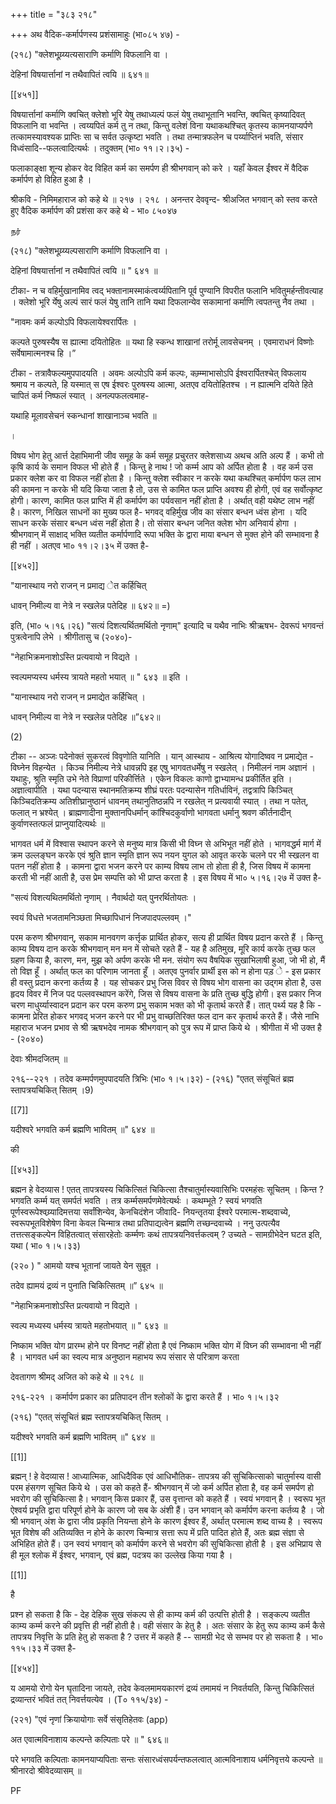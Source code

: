 +++
title = "३८३ २१८"

+++
अथ वैदिक-कर्मार्पणस्य प्रशंसामाहुः (भा०८५ ४७) - 

(२१८) "क्लेशभूय्र्य्यत्यसाराणि कर्माणि विफलानि वा । 

देहिनां विषयार्त्तानां न तथैवापितं त्वयि ॥ ६४१॥ 

[[४५१]]

विषयार्त्तानां कर्माणि क्वचित् क्लेशो भूरि येषु तथाध्यल्पं फलं येषु तथाभूतानि भवन्ति, क्वचित् कृष्यादिवत् विफलानि वा भवन्ति । त्वय्यपितं कर्म तु न तथा, किन्तु वलेशं विना यथाकथश्चित् कृतस्य कामनयाप्यर्पणे तत्कामस्यावश्यक प्राप्तिः सा च सर्वत उत्कृष्टा भवति । तथा तन्मात्रफलेन च पर्य्याप्तिनं भवति, संसार विध्वंसादि--फलत्वादित्यर्थः । तदुक्तम् (भा० ११।२।३५) - 

फलाकाङ्क्षा शून्य होकर वेद विहित कर्म का समर्पण ही श्रीभगवान् को करे । यहाँ केवल ईंश्वर में वैदिक कर्मार्पण हो विहित हुआ है । 

श्रीकवि - निमिमहाराज को कहे थे ॥ २१७ । २१८ । अनन्तर देववृन्द- श्रीअजित भगवान् को स्तव करते हुए वैदिक कर्मार्पण की प्रशंसा कर कहे थे - भा० ८५०४७ 

நர் 

(२१८) "क्लेशभूय्र्य्यल्पसाराणि कर्माणि विफलानि वा । 

देहिनां विषयार्त्तानां न तथैवापितं त्वयि ॥ " ६४१ ॥ 

टीका- न च वहिर्मुखानामिव त्वद् भक्तानामस्माकंत्वर्य्यपितानि पूर्व पुण्यानि विपरीत फलानि भवितुमर्हन्तीवत्याह । क्लेशो भूरि र्येषु अल्पं सारं फलं येषु तानि तानि यथा दिफलान्येव सकामानां कर्माणि त्वपतन्तु नैव तथा । 

"नावमः कर्म कल्पोऽपि विफलायेश्वरार्पितः । 

कल्पते पुरुषस्यैष स ह्यात्मा दयितोहितः ॥ यथा हि स्कन्ध शाखानां तरोर्मू लावसेचनम् । एवमाराधनं विष्णोः सर्वेषामात्मनश्च हि ।” 

टीका - तत्रावैफल्यमुपपादयति । अवमः अल्पोऽपि कर्म कल्पः, कम्र्म्माभासोऽपि ईश्वरार्पितश्चेत् विफलाय श्रमाय न कल्पते, हि यस्मात् स एष ईश्वरः पुरुषस्य आत्मा, अतएव दयितोहितश्च । न ह्यात्मनि दयिते हिते चापितं कर्म निष्फलं स्यात् । अनल्पफलत्वमाह- 

यथाहि मूलावसेचनं स्कन्धानां शाखानाञ्च भवति ॥ 

। 

विषय भोग हेतु आर्त्त देहाभिमानी जीव समूह के कर्म समूह प्रचुरतर क्लेशसाध्य अथच अति अल्प हैं । कभी तो कृषि कार्य के समान विफल भी होते हैं । किन्तु हे नाथ ! जो कर्म्म आप को अर्पित होता है । वह कर्म उस प्रकार क्लेश कर वा विफल नहीं होता है । किन्तु क्लेश स्वीकार न करके यथा कथश्चित् कर्मार्पण फल लाभ की कामना न करके भी यदि किया जाता है तो, उस से कामित फल प्राप्ति अवश्य ही होगी, एवं वह सर्वोत्कृष्ट होगी। कारण, कामित फल प्राप्ति में ही कर्मार्पण का पर्यवसान नहीं होता है । अर्थात् वही यथेष्ट लाभ नहीं है। कारण, निखिल साधनों का मुख्य फल है- भगवद् वहिर्मुख जीव का संसार बन्धन ध्वंस होना । यदि साधन करके संसार बन्धन ध्वंस नहीं होता है। तो संसार बन्धन जनित क्लेश भोग अनिवार्य होगा । श्रीभगवान् में साक्षाद् भक्ति व्यतीत कर्मार्पणादि रूपा भक्ति के द्वारा माया बन्धन से मुक्त होने की सम्भावना है ही नहीं । अतएव भा० ११।२।३५ में उक्त है- 

[[४५२]] 



"यानास्थाय नरो राजन् न प्रमाद्य ेत कर्हिचित् 

धावन् निमील्य वा नेत्रे न स्खलेन्न पतेदिह ॥ ६४२॥ =) 

इति, (भा० ५।१६।२६) "सत्यं दिशत्यर्थितमर्थितो नृणाम्" इत्यादि च यथैव नाभिः श्रीऋषभ- देवरूपं भगवन्तं पुत्रत्वेनापि लेभे । श्रीगीतासु च (२०४०)- 

"नेहाभिक्रमनाशोऽस्ति प्रत्यवायो न विद्यते । 

स्वल्पमप्यस्य धर्मस्य त्रायते महतो भयात् ॥ " ६४३ ॥ इति । 

"यानास्थाय नरो राजन् न प्रमाद्येत कर्हिचित् । 

धावन् निमील्य वा नेत्रे न स्खलेन्न पतेदिह ॥”६४२॥ 

(2) 

टीका -- अञ्जः पदेनोक्तं सुकरत्वं विवृणोति यानिति । यान् आस्थाय - आश्रित्य योगादिष्वव न प्रमाद्येत - विघ्नेन विहन्येत । किञ्च निमील्य नेत्रे धावन्नपि इह एषु भागवतधर्मेषु न स्खलेत् । निमीलनं नाम अज्ञानं । यथाहुः, श्रुति स्मृति उभे नेते विप्राणां परिकीर्त्तिते । एकेन विकलः काणो द्वाभ्यामन्ध प्रकीर्तित इति । अज्ञात्वापीति । यथा पदन्यास स्थानमतिक्रम्य शीघ्रं परतः पदन्यासेन गतिर्धाविनं, तद्वत्रापि किञ्चित् किञ्चिदतिक्रम्य अतिशीघ्रानुष्ठानं धावनम् तथानुतिष्ठन्नपि न रखलेत् न प्रत्यवायी स्यात् । तथा न पतेत्, फलात् न भ्रश्येत् । ब्राह्मणादीना मुक्तानपिधर्मान् कांश्चिदकुर्वाणो भागवता धर्मानु श्रवण कीर्तनादीन् कुर्वाणस्तत्फलं प्राप्नुयादित्यर्थः ॥ 

भागवत धर्म में विश्वास स्थापन करने से मनुष्य मात्र किसी भी विघ्न से अभिभूत नहीं होते । भागवद्धर्म मार्ग में क्रम उल्लङ्घन करके एवं श्रुति ज्ञान स्मृति ज्ञान रूप नयन युगल को आवृत करके चलने पर भी स्खलन वा पतन नहीं होता है । कामना द्वारा भजन करने पर काम्य विषय लाभ तो होता ही है, जिस विषय में कामना करती भी नहीं आती है, उस प्रेम सम्पत्ति को भी प्राप्त करता है । इस विषय में भा० ५।१६।२७ में उक्त है- 

"सत्यं विशत्यथितमर्थितो नृणाम् । नैवार्थदो यत् पुनरर्थितोयतः । 

स्वयं विधत्ते भजतामनिञ्छता मिच्छापिधानं निजपादपल्लवम् ।" 

परम करुण श्रीभगवान्, सकाम मानवगण कर्त्तृक प्रार्थित होकर, सत्य ही प्रार्थित विषय प्रदान करते हैं । किन्तु काम्य विषय दान करके श्रीभगवान् मन मन में सोचते रहते हैं - यह है अतिमुख, मूरि कार्य करके तुच्छ फल ग्रहण किया है, कारण, मन, मुझ को अर्पण करके भी मन. संयोग रूप वैषयिक सुखाभिलाषी हुआ, जो भी हो, मैं तो विज्ञ हूँ । अर्थात् फल का परिणाम जानता हूँ । अतएव पुनर्वार प्रार्थी इस को न होना पड़ े - इस प्रकार ही वस्तु प्रदान करना कर्तव्य है । यह सोचकर प्रभु जिस विवर से विषय भोग वासना का उद्गम होता है, उस हृदय विवर में निज पद पल्लवस्थापन करेंगे, जिस से विषय वासना के प्रति तुच्छ बुद्धि होगी। इस प्रकार निज चरण माधुर्य्यास्वादन प्रदान कर परम करुण प्रभु सकाम भक्त को भी कृतार्थ करते हैं। तात् पर्थ्य यह है कि - कामना प्रेरित होकर भगवद् भजन करने पर भी प्रभु वाच्छतिरिक्त फल दान कर कृतार्थ करते हैं। जैसे नाभि महाराज भजन प्रभाव से श्री ऋषभदेव नामक श्रीभगवान् को पुत्र रूप में प्राप्त किये थे । श्रीगीता में भी उक्त है - (२०४०) 




देवाः श्रीमदजितम् ॥ 

२१६--२२१ । तदेव कम्मर्पणमुपपादयति त्रिभिः (भा० १।५।३२) - (२१६) "एतत् संसूचितं ब्रह्म स्तापत्रयचिकित् सितम् ।9) 

[[7]]

यदीश्वरे भगवति कर्म ब्रह्मणि भावितम् ॥" ६४४ ॥ 

की 

[[४५३]]

ब्रह्मन हे वेदव्यास ! एतत् तापत्रयस्य चिकित्सितं चिकित्सा तैश्चातुर्मास्यवासिभिः परमहंसः सूचितम् । किन्त ? भगवति कर्म्म यत् समर्पतं भवति । तत्र कर्म्मसमर्पणमेवेत्यर्थः । कथम्भूते ? स्वयं भगवति पूर्णस्वरूपेश्वय्र्यादिमत्तया सर्वांशिन्येव, केनचिदंशेन जीवादि- नियन्तृतया ईश्वरे परमात्म-शब्दवाच्ये, स्वरूपभूतविशेषेण विना केवल चिन्मात्र तथा प्रतिपाद्यत्वेन ब्रह्मणि तच्छन्दवाच्ये । ननु उत्पत्यैव तत्तत्सङ्कल्पेन विहितत्वात् संसारहेतोः कर्म्मणः कथं तापत्रयनिवर्त्तकत्वम् ? उच्यते - सामग्रीभेदेन घटत इति, यथा ( भा० १।५।३३) 

(२२० ) " आमयो यश्च भूतानां जायते येन सुबूत । 

तदेव ह्यामयं द्रव्यं न पुनाति चिकित्सितम् ॥” ६४५ ॥ 

"नेहाभिक्रमनाशोऽस्ति प्रत्यवायो न विद्यते । 

स्वल्प मध्यस्य धर्मस्य त्रायते महतोभयात् ॥ " ६४३ ॥ 

निष्काम भक्ति योग प्रारम्भ होने पर विनष्ट नहीं होता है एवं निष्काम भक्ति योग में विघ्न की सम्भावना भी नहीं है । भागवत धर्म का स्वल्प मात्र अनुष्ठान महाभय रूप संसार से परित्राण करता 

देवतागण श्रीमद् अजित को कहे थे ॥ २१८ ॥ 

२१६-२२१ । कर्मार्पण प्रकार का प्रतिपादन तीन श्लोकों के द्वारा करते हैं । भा० १।५।३२ 

(२१६) "एतत् संसूचितं ब्रह्म स्तापत्रयचिकित् सितम् । 

यदीश्वरे भगवति कर्म ब्रह्मणि भावितम् ॥" ६४४ ॥ 

[[1]]

ब्रह्मन् ! हे वेदव्यास ! आध्यात्मिक, आधिदैविक एवं आधिभौतिक- तापत्रय की सुचिकित्साको चातुर्मास्य वासी परम हंसगण सूचित किये थे । उस को कहते हैं- श्रीभगवान् में जो कर्म अर्पित होता है, वह कर्म समर्पण हो भवरोग की सुचिकित्सा है। भगवान् किस प्रकार हैं, उस वृत्तान्त को कहते हैं । स्वयं भगवान् है । स्वरूप भूत ऐश्वर्य प्रभृति द्वारा परिपूर्ण होने के कारण जो सब के अंशी हैं। उन भगवान् को कर्मार्पण करना कर्तव्य है । जो श्री भगवान् अंश के द्वारा जीव प्रकृति नियन्ता होने के कारण ईश्वर हैं, अर्थात् परमात्म शब्द वाच्य है । स्वरूप भूत विशेष की अतिव्यक्ति न होने के कारण चिन्मात्र सत्ता रूप में प्रति पादित होते हैं, अतः ब्रह्म संज्ञा से अभिहित होते हैं। उन स्वयं भगवान् को कर्मार्पण करने से भवरोग की सुचिकित्सा होती है । इस अभिप्राय से ही मूल श्लोक में ईश्वर, भगवान्, एवं ब्रह्म, पदत्रय का उल्लेख किया गया है । 

[[1]]

है 

प्रश्न हो सकता है कि - देह देहिक सुख संकल्प से ही काम्य कर्म की उत्पत्ति होती है । सङ्कल्प व्यतीत काम्य कर्म्म करने की प्रवृत्ति ही नहीं होती है। वही संसार के हेतु है । अतः संसार के हेतु रूप काम्य कर्म कैसे तापत्रय निवृत्ति के प्रति हेतु हो सकता है ? उत्तर में कहते हैं -- सामग्री भेद से सम्भव पर हो सकता है । भा० ११५।३३ में उक्त है- 

[[४५४]] 

य आमयो रोगो येन घृतादिना जायते, तदेव केवलमामयकारणं द्रव्यं तमामयं न निवर्तयति, किन्तु चिकित्सितं द्रव्यान्तरं भवितं तत् निवर्त्तयत्येव । (T० ११५/३४) - 

(२२१) "एवं नृणां क्रियायोगाः सर्वे संसृतिहेतवः (app) 

अत एवात्मविनाशाय कल्पन्ते कल्पिताः परे ॥ " ६४६॥ 

परे भगवति कल्पिताः कामनयाप्यपिताः सन्तः संसारध्वंसपर्यन्तफलत्वात् आत्मविनाशाय धर्मनिवृत्तये कल्पन्ते ॥ श्रीनारदो श्रीवेदव्यासम् ॥ 

PF 
